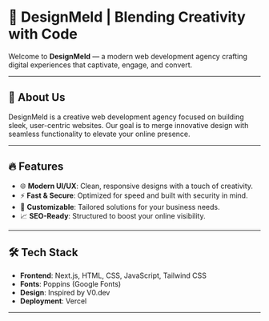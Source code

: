 # 🌟 DesignMeld | Blending Creativity with Code

Welcome to **DesignMeld** — a modern web development agency crafting digital experiences that captivate, engage, and convert.

---

## 🚀 About Us

DesignMeld is a creative web development agency focused on building sleek, user-centric websites. Our goal is to merge innovative design with seamless functionality to elevate your online presence.

---

## 🔥 Features

- 🌐 **Modern UI/UX**: Clean, responsive designs with a touch of creativity.
- ⚡ **Fast & Secure**: Optimized for speed and built with security in mind.
- 🎨 **Customizable**: Tailored solutions for your business needs.
- 📈 **SEO-Ready**: Structured to boost your online visibility.

---

## 🛠️ Tech Stack

- **Frontend**: Next.js, HTML, CSS, JavaScript, Tailwind CSS
- **Fonts**: Poppins (Google Fonts)
- **Design**: Inspired by V0.dev
- **Deployment**: Vercel

---
